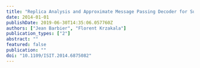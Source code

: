 ```yaml
---
title: "Replica Analysis and Approximate Message Passing Decoder for Superposition Codes"
date: 2014-01-01
publishDate: 2019-06-30T14:35:06.057760Z
authors: ["Jean Barbier", "Florent Krzakala"]
publication_types: ["2"]
abstract: ""
featured: false
publication: ""
doi: "10.1109/ISIT.2014.6875082"
---
```


